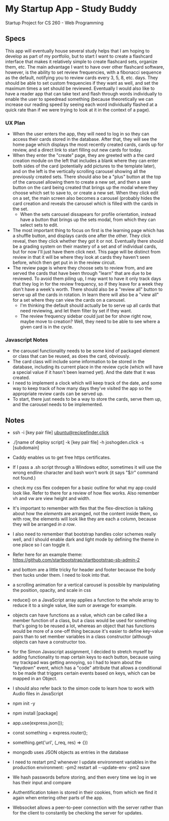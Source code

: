 # My Startup App - Study Buddy
Startup Project for CS 260 - Web Programming

## Specs
This app will eventually house several study helps that I am hoping to develop as part of my portfolio, but to start I
want to create a flashcard interface that makes it relatively simple to create flashcard sets, organize them, etc. The
main advantage I want to have over other flashcard software, however, is the ability to set review frequencies, with a
fibonacci sequence as the default, notifying you to review cards every 3, 5, 8, etc. days. They should be able to set
custom frequencies if they want as well, and set the maximum times a set should be reviewed.
Eventually I would also like to have a reader app that can take text and flash through words individually to enable the
user to speedread something (because theoretically we can increase our reading speed by seeing each word individually
flashed at a quick rate than if we were trying to look at it in the context of a page).

### UX Plan
- When the user enters the app, they will need to log in so they can access their cards stored in the database. After
  that, they will see the home page which displays the most recently created cards, cards up for review, and a direct
  link to start filling out new cards for today.
- When they enter the "create" page, they are greeted with a the card creation module on the left that includes a blank
  where they can enter both sides of the card (potentially add pictures to the template later), and on the left is the
  vertically scrolling carousel showing all the previously created sets. There should also be a "plus" button at the top
  of the carousel allowing them to create a new set, and then a save button on the card being created that brings up the 
  modal where they choose which set to save to, or create a new set. When they click edit on a set, the main screen also
  becomes a carousel (probably hides the card creation and reveals the carousel which is filled with the cards in the 
  set.
  - When the sets carousel dissapears for profile orientation, instead have a button that brings up the sets modal,
    from which they can select sets to edit.
- The most important thing to focus on first is the learning page which has a shuffle button, and displays cards one
  after the other. They click reveal, then they click whether they got it or not. Eventually there should be a grading
  system on their mastery of a set and of individual cards, but for now I'll just have them click next. This page will
  be distinct from review in that it will be where they look at cards they haven't seen before, which then get put in
  in the review circuit.
- The review page is where they choose sets to review from, and are served the cards that have been through "learn" that
  are due to be reviewed. To avoid them piling up, I may want to have it only track days that they log in for the review
  frequency, so if they leave for a week they don't have a week's worth. There should also be a "review all" button to
  serve up all the cards in rotation. In learn there will also be a "view all" for a set where they can view the cards
  on a carousel.
  - I'm thinking the default should actually be to serve up all cards that need reviewing, and let them filter by set if
    they want.
  - The review frequency sidebar could just be for show right now, maybe move to creation? Well, they need to be able to
    see where a given card is in the cycle.

### Javascript Notes
- the carousel functionality needs to be some kind of packaged element or class that can be reused, as does the card,
  obviously.
- The card class will include some information to be stored in the database, including its current place in the review
  cycle (which will have a special value if it hasn't been learned yet). And the date that it was created.
- I need to implement a clock which will keep track of the date, and some way to keep track of how many days they've
  visited the app so the appropriate review cards can be served up.
- To start, there just needs to be a way to store the cards, serve them up, and the carousel needs to be implemented.

## Notes

- ssh -i [key pair file] ubuntu@recipefinder.click
- ./[name of deploy script] -k [key pair file] -h joshogden.click -s [subdomain]
- Caddy enables us to get free https certificates.
- If I pass a .sh script through a Windows editor, sometimes it will use the wrong endline character and bash won't
  work (it says "$/r" command not found.)
- check my css flex codepen for a basic outline for what my app could look like. Refer to there for a review of how flex
  works. Also remember vh and vw are view height and width.

- It's important to remember with flex that the flex-direction is talking about how the *elements* are arranged, not the
  content inside them, so with row, the elements will look like they are each a column, because they will be arranged
  *in a row*.

- I also need to remember that bootstrap handles color schemes really well, and I should enable dark and light mode by
  defining the theme in one place so I can toggle it.

- Refer here for an example theme: https://github.com/startbootstrap/startbootstrap-sb-admin-2

- and bottom are a little tricky for header and footer because the body then tucks under them. I need to look
  into that.

- a scrolling animation for a vertical carousel is possible by manipulating the position, opacity, and scale in css

- reduce() on a JavaScript array applies a function to the whole array to reduce it to a single value, like sum or
  average for example.

- objects can have functions as a value, which can be called like a member function of a class, but a class would be
  used for something that's going to be reused a lot, whereas an object that has functions would be more of a one-off
  thing because it's easier to define key-value pairs than to set member variables in a class constructor (although
  objects can have a constructor too.

- for the Simon Javascript assignment, I decided to stretch myself by adding functionality to map certain keys to each
  button, because using my trackpad was getting annoying, so I had to learn about the "keydown" event, which has a 
  "code" attribute that allows a conditional to be made that triggers certain events based on keys, which can be mapped
  in an Object.
  
- I should also refer back to the simon code to learn how to work with Audio files in JavaScript

- npm init -y

- npm install [package]

- app.use(express.json());

- const something = express.router();

- something.get('url', (_req, res) => {})

- mongodb uses JSON objects as entries in the database

- I need to restart pm2 whenever I update environment variables in the production environment:
  -pm2 restart all --update-env
  -pm2 save
  
- We hash passwords before storing, and then every time we log in we has their input and compare

- Authentification token is stored in their cookies, from which we find it again when entering other parts of the app.

- Websocket allows a peer-to-peer connection with the server rather than for the client to constantly be checking the server for updates.

